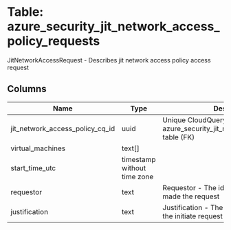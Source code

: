 
# Table: azure_security_jit_network_access_policy_requests
JitNetworkAccessRequest - Describes jit network access policy access request
## Columns
| Name        | Type           | Description  |
| ------------- | ------------- | -----  |
|jit_network_access_policy_cq_id|uuid|Unique CloudQuery ID of azure_security_jit_network_access_policies table (FK)|
|virtual_machines|text[]||
|start_time_utc|timestamp without time zone||
|requestor|text|Requestor - The identity of the person who made the request|
|justification|text|Justification - The justification for making the initiate request|
